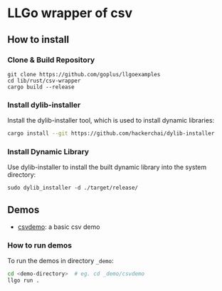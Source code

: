 # LLGo wrapper of csv

## How to install

### Clone & Build Repository

```
git clone https://github.com/goplus/llgoexamples
cd lib/rust/csv-wrapper
cargo build --release
```

### Install dylib-installer

Install the dylib-installer tool, which is used to install dynamic libraries:

```bash
cargo install --git https://github.com/hackerchai/dylib-installer
```

### Install Dynamic Library

Use dylib-installer to install the built dynamic library into the system directory:

```
sudo dylib_installer -d ./target/release/
```

## Demos

- [csvdemo](_demo/csvdemo/csv.go): a basic csv demo

### How to run demos

To run the demos in directory `_demo`:

```sh
cd <demo-directory>  # eg. cd _demo/csvdemo
llgo run .
```
